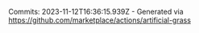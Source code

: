 Commits: 2023-11-12T16:36:15.939Z - Generated via https://github.com/marketplace/actions/artificial-grass
<br>
